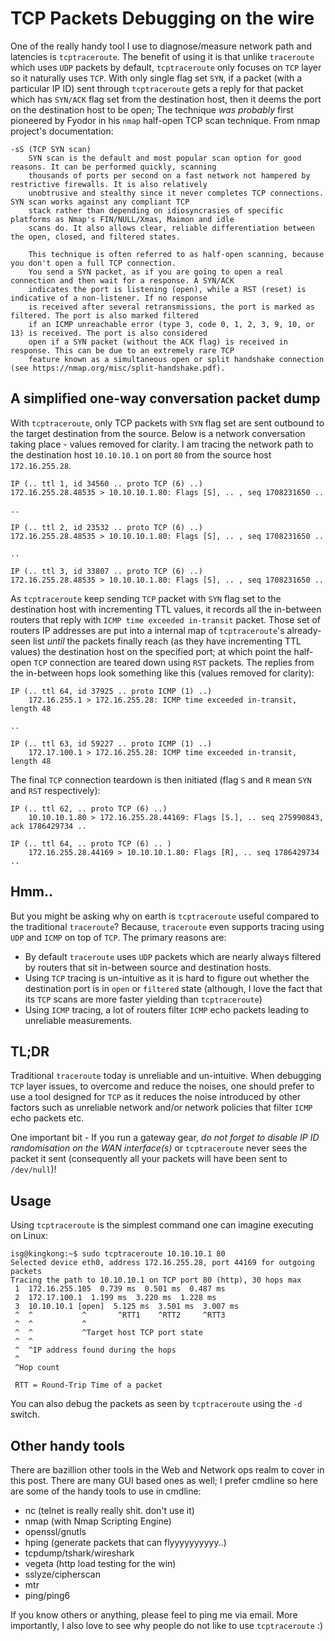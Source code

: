 # TCP Packets Debugging on the wire

One of the really handy tool I use to diagnose/measure network path and latencies is `tcptraceroute`. 
The benefit of using it is that unlike `traceroute` which uses `UDP` packets by default, `tcptraceroute` only
focuses on `TCP` layer so it naturally uses `TCP`. With only single flag set `SYN`, if a packet (with a particular IP ID)
sent through `tcptraceroute` gets a reply for that packet which has `SYN/ACK` flag set from the destination host, then it deems
the port on the destination host to be open; The technique *was probably* first pioneered by Fyodor in his `nmap` half-open 
TCP scan technique. From nmap project's documentation:
    
    -sS (TCP SYN scan)
        SYN scan is the default and most popular scan option for good reasons. It can be performed quickly, scanning 
        thousands of ports per second on a fast network not hampered by restrictive firewalls. It is also relatively 
        unobtrusive and stealthy since it never completes TCP connections. SYN scan works against any compliant TCP 
        stack rather than depending on idiosyncrasies of specific platforms as Nmap's FIN/NULL/Xmas, Maimon and idle 
        scans do. It also allows clear, reliable differentiation between the open, closed, and filtered states.
        
        This technique is often referred to as half-open scanning, because you don't open a full TCP connection. 
        You send a SYN packet, as if you are going to open a real connection and then wait for a response. A SYN/ACK
        indicates the port is listening (open), while a RST (reset) is indicative of a non-listener. If no response
        is received after several retransmissions, the port is marked as filtered. The port is also marked filtered
        if an ICMP unreachable error (type 3, code 0, 1, 2, 3, 9, 10, or 13) is received. The port is also considered
        open if a SYN packet (without the ACK flag) is received in response. This can be due to an extremely rare TCP
        feature known as a simultaneous open or split handshake connection (see https://nmap.org/misc/split-handshake.pdf). 

## A simplified one-way conversation packet dump

With `tcptraceroute`, only TCP packets with `SYN` flag set are sent outbound to the target destination from the source. Below is
a network conversation taking place - values removed for clarity. I am tracing the network path to the destination host `10.10.10.1`
on port `80` from the source host `172.16.255.28`.
 
    IP (.. ttl 1, id 34560 .. proto TCP (6) ..)
    172.16.255.28.48535 > 10.10.10.1.80: Flags [S], .. , seq 1708231650 ..
    
    ..
    
    IP (.. ttl 2, id 23532 .. proto TCP (6) ..)
    172.16.255.28.48535 > 10.10.10.1.80: Flags [S], .. , seq 1708231650 ..

    ..
    
    IP (.. ttl 3, id 33807 .. proto TCP (6) ..)
    172.16.255.28.48535 > 10.10.10.1.80: Flags [S], .. , seq 1708231650 ..

As `tcptraceroute` keep sending `TCP` packet with `SYN` flag set to the destination host with incrementing TTL values, it records
all the in-between routers that reply with `ICMP time exceeded in-transit` packet. Those set of routers IP addresses are put into
a internal map of `tcptraceroute`'s already-seen list *until* the packets finally reach (as they have incrementing TTL values) the
destination host on the specified port; at which point the half-open `TCP` connection are teared down using `RST` packets. The
replies from the in-between hops look something like this (values removed for clarity):
    
    IP (.. ttl 64, id 37925 .. proto ICMP (1) ..)
        172.16.255.1 > 172.16.255.28: ICMP time exceeded in-transit, length 48

    ..
    
    IP (.. ttl 63, id 59227 .. proto ICMP (1) ..)
        172.17.100.1 > 172.16.255.28: ICMP time exceeded in-transit, length 48

The final `TCP` connection teardown is then initiated (flag `S` and `R` mean `SYN` and `RST` respectively):
        
    IP (.. ttl 62, .. proto TCP (6) ..)
        10.10.10.1.80 > 172.16.255.28.44169: Flags [S.], .. seq 275990843, ack 1786429734 ..
    
    IP (.. ttl 64, .. proto TCP (6) .. )
        172.16.255.28.44169 > 10.10.10.1.80: Flags [R], .. seq 1786429734 ..   	
    	

## Hmm..
But you might be asking why on earth is `tcptraceroute` useful compared to the traditional `traceroute`? Because, `traceroute`
even supports tracing using `UDP` and `ICMP` on top of `TCP`. The primary reasons are:
  * By default `traceroute` uses `UDP` packets which are nearly always filtered by routers that sit in-between source
    and destination hosts.
  * Using `TCP` tracing is un-intuitive as it is hard to figure out whether the destination port is in `open` or `filtered` 
    state (although, I love the fact that its `TCP` scans are more faster yielding than `tcptraceroute`)
  * Using `ICMP` tracing, a lot of routers filter `ICMP` echo packets leading to unreliable measurements.    

## TL;DR
Traditional `traceroute` today is unreliable and un-intuitive. When debugging `TCP` layer issues, to overcome and reduce 
the noises, one should prefer to use a tool designed for `TCP` as it reduces the noise introduced by other factors such as 
unreliable network and/or network policies that filter `ICMP` echo packets etc.

One important bit - If you run a gateway gear, *do not forget to disable IP ID randomisation on the WAN interface(s)* 
or `tcptraceroute` never sees the packet it sent (consequently all your packets will have been sent to `/dev/null`)!

## Usage
Using `tcptraceroute` is the simplest command one can imagine executing on Linux:

    isg@kingkong:~$ sudo tcptraceroute 10.10.10.1 80
    Selected device eth0, address 172.16.255.28, port 44169 for outgoing packets
    Tracing the path to 10.10.10.1 on TCP port 80 (http), 30 hops max
     1  172.16.255.105  0.739 ms  0.501 ms  0.487 ms
     2  172.17.100.1  1.199 ms  3.220 ms  1.228 ms
     3  10.10.10.1 [open]  5.125 ms  3.501 ms  3.007 ms
     ^  ^           ^       ^RTT1    ^RTT2     ^RTT3
     ^  ^           ^
     ^  ^           ^Target host TCP port state
     ^  ^
     ^  ^IP address found during the hops
     ^
     ^Hop count
     
     RTT = Round-Trip Time of a packet
   
You can also debug the packets as seen by `tcptraceroute` using the `-d` switch.
   
## Other handy tools
There are bazillion other tools in the Web and Network ops realm to cover in this post. 
There are many GUI based ones as well; I prefer cmdline so here are some of the handy tools to use in cmdline:
  
  * nc (telnet is really really shit. don't use it)
  * nmap (with Nmap Scripting Engine)
  * openssl/gnutls
  * hping (generate packets that can flyyyyyyyyyy..)   
  * tcpdump/tshark/wireshark
  * vegeta (http load testing for the win)
  * sslyze/cipherscan
  * mtr
  * ping/ping6
  
If you know others or anything, please feel to ping me via email. More importantly, I also love to see why people do not
like to use `tcptraceroute` :)
